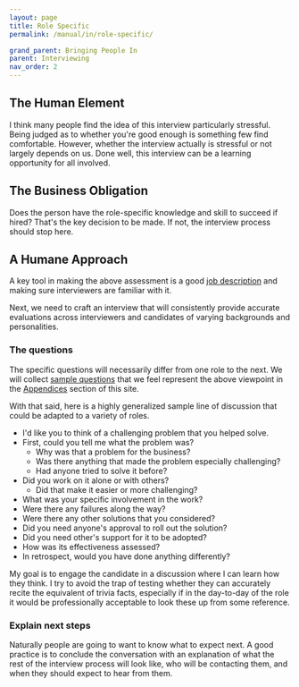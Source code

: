 ```yaml
---
layout: page
title: Role Specific
permalink: /manual/in/role-specific/

grand_parent: Bringing People In
parent: Interviewing
nav_order: 2
---
```


## The Human Element

I think many people find the idea of this interview particularly stressful.
Being judged as to whether you're good enough is something few find comfortable.
However, whether the interview actually is stressful or not largely depends on
us. Done well, this interview can be a learning opportunity for all involved.

## The Business Obligation

Does the person have the role-specific knowledge and skill to succeed if hired?
That's the key decision to be made. If not, the interview process should stop
here.

## A Humane Approach

A key tool in making the above assessment is a good [job description](/manual/in/job-description)
and making sure interviewers are familiar with it.

Next, we need to craft an interview that will consistently provide accurate
evaluations across interviewers and candidates of varying backgrounds and
personalities.

### The questions

The specific questions will necessarily differ from one role to the next. We
will collect [sample questions](/manual/appendices/questions/) that we feel
represent the above viewpoint in the [Appendices](/manual/appendices/) section
of this site.

With that said, here is a highly generalized sample line of discussion that
could be adapted to a variety of roles.

* I'd like you to think of a challenging problem that you helped solve.
* First, could you tell me what the problem was?
  * Why was that a problem for the business?
  * Was there anything that made the problem especially challenging?
  * Had anyone tried to solve it before?
* Did you work on it alone or with others?
  * Did that make it easier or more challenging?
* What was your specific involvement in the work?
* Were there any failures along the way?
* Were there any other solutions that you considered?
* Did you need anyone's approval to roll out the solution?
* Did you need other's support for it to be adopted?
* How was its effectiveness assessed?
* In retrospect, would you have done anything differently?

My goal is to engage the candidate in a discussion where I can learn how they
think. I try to avoid the trap of testing whether they can accurately recite the
equivalent of trivia facts, especially if in the day-to-day of the role it
would be professionally acceptable to look these up from some reference.

### Explain next steps

Naturally people are going to want to know what to expect next. A good practice
is to conclude the conversation with an explanation of what the rest of the
interview process will look like, who will be contacting them, and when they
should expect to hear from them.
